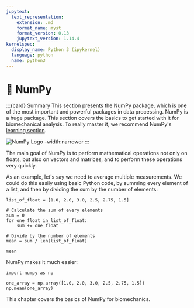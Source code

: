 ```yaml
---
jupytext:
  text_representation:
    extension: .md
    format_name: myst
    format_version: 0.13
    jupytext_version: 1.14.4
kernelspec:
  display_name: Python 3 (ipykernel)
  language: python
  name: python3
---
```


# 📖 NumPy

:::{card} Summary
This section presents the NumPy package, which is one of the most important and powerful packages in data processing. NumPy is a huge package. This section covers the basics to get started with it for biomechanical analysis. To really master it, we recommend NumPy's [learning section](https://numpy.org/learn/).

![NumPy Logo -width:narrower](_static/images/numpy_logo.png)
:::

The main goal of NumPy is to perform mathematical operations not only on floats, but also on vectors and matrices, and to perform these operations very quickly.

As an example, let's say we need to average multiple measurements. We could do this easily using basic Python code, by summing every element of a list, and then by dividing the sum by the number of elements:

```{code-cell} ipython3
list_of_float = [1.0, 2.0, 3.0, 2.5, 2.75, 1.5]

# Calculate the sum of every elements
sum = 0
for one_float in list_of_float:
    sum += one_float
    
# Divide by the number of elements
mean = sum / len(list_of_float)

mean
```

NumPy makes it much easier:

```{code-cell} ipython3
import numpy as np

one_array = np.array([1.0, 2.0, 3.0, 2.5, 2.75, 1.5])
np.mean(one_array)
```

This chapter covers the basics of NumPy for biomechanics.


```{tableofcontents}
```

